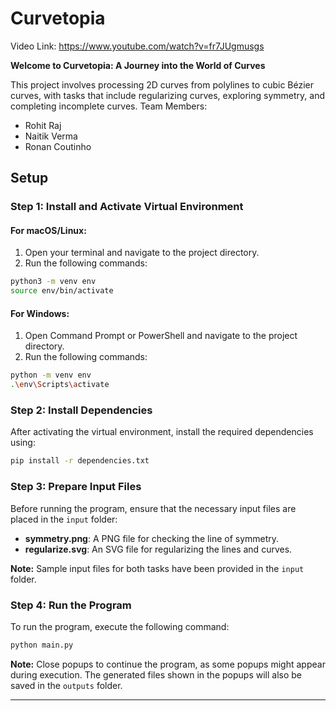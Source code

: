 
# Curvetopia

Video Link: https://www.youtube.com/watch?v=fr7JUgmusgs

**Welcome to Curvetopia: A Journey into the World of Curves**

This project involves processing 2D curves from polylines to cubic Bézier curves, with tasks that include regularizing curves, exploring symmetry, and completing incomplete curves.
Team Members:
- Rohit Raj
- Naitik Verma
- Ronan Coutinho

## Setup

### Step 1: Install and Activate Virtual Environment

#### For macOS/Linux:

1. Open your terminal and navigate to the project directory.
2. Run the following commands:

```bash
python3 -m venv env
source env/bin/activate
```

#### For Windows:

1. Open Command Prompt or PowerShell and navigate to the project directory.
2. Run the following commands:

```bash
python -m venv env
.\env\Scripts\activate
```

### Step 2: Install Dependencies

After activating the virtual environment, install the required dependencies using:

```bash
pip install -r dependencies.txt
```

### Step 3: Prepare Input Files

Before running the program, ensure that the necessary input files are placed in the `input` folder:

- **symmetry.png**: A PNG file for checking the line of symmetry.
- **regularize.svg**: An SVG file for regularizing the lines and curves.

**Note:** Sample input files for both tasks have been provided in the `input` folder.

### Step 4: Run the Program

To run the program, execute the following command:

```bash
python main.py
```

**Note:** Close popups to continue the program, as some popups might appear during execution. The generated files shown in the popups will also be saved in the `outputs` folder.

---
